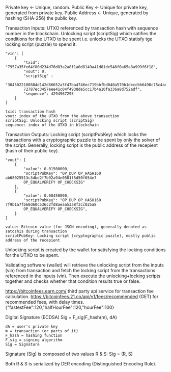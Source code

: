 Private key <- Unique, random.
Public Key <- Unique for private key, generated from private key.
Public Address <- Unique, generated by hashing (SHA-256) the public key.

Transaction Inputs: 
    UTXO referenced by transaction hash with sequence number in the blockchain.
    Unlocking script (scriptSig) which satifies the conditions for the UTXO to be spent i.e. unlocks the UTXO statisfy tge locking script (puzzle) to spend it.

    "vin": [
        {
            "txid": "7957a35fe64f80d234d76d83a2a8f1a0d8149a41d81de548f0a65a8a999f6f18",
            "vout": 0,
            "scriptSig" :
            "3045022100884d142d86652a3f47ba4746ec719bbfbd040a570b1deccbb6498c75c4ae24cb02204b9f039ff08df09cbe9f6addac960298cad530a863ea8f53982c09db8f6e3813[ALL]0484ecc0d46f1918b30928fa0e4ed99f16a0fb4fde0735e7ade8416ab9fe423cc5412336376789d1
            72787ec3457eee41c04f4938de5cc17b4a10fa336a8d752adf",
            "sequence": 4294967295
        }
    ]

    txid: transaction hash
    vout: index of the UTXO from the above transaction
    scriptSig: Unlocking script (scriptSig)
    sequence: index of the UTXO in blockchain

Transaction Outputs:
    Locking script (scriptPubKey) which locks the transactions with a cryptographic puzzle to be spent by only the solver of the script. Generally, locking script is the public address of the recepient (hash of their public key).

    "vout": [
        {
            "value": 0.01500000,
            "scriptPubKey": "OP_DUP OP_HASH160 ab68025513c3dbd2f7b92a94e0581f5d50f654e7
            OP_EQUALVERIFY OP_CHECKSIG"
        },
        {
            "value": 0.08450000,
            "scriptPubKey": "OP_DUP OP_HASH160 7f9b1a7fb68d60c536c2fd8aeaa53a8f3cc025a8
            OP_EQUALVERIFY OP_CHECKSIG",
        }
    ]

    value: Bitcoin value (for JSON encoding), generally denoted as satoshis during transaction
    scriptPubKey: Locking script (cryptographic puzzle), mostly public address of the recepient

Unlocking script is created by the wallet for satisfying the locking conditions for the UTXO to be spent.

Validating software (wallet) will retrieve the unlocking script from the inputs (vin) from transaction and fetch the locking script from the transactions referenced in the inputs (vin). Then execute the unlocking+locking scripts together and checks whether that condition results true or false.

https://bitcoinfees.earn.com/
third party api service for transaction fee calculation.
https://bitcoinfees.21.co/api/v1/fees/recommended   (GET)
for recommended fees, with delay times. {"fastestFee":120,"halfHourFee":120,"hourFee":100}


Digital Signature (ECDSA)
Sig = F_sig(F_hash(m), dA)

    dA = user's private key
    m = transaction (or parts of it)
    F_hash = hashing function
    F_sig = signing algorithm
    Sig = Signature

Signature (Sig) is composed of two values R & S:
    Sig = (R, S)

Both R & S is serialized by DER encoding (Distinguished Encoding Rule).